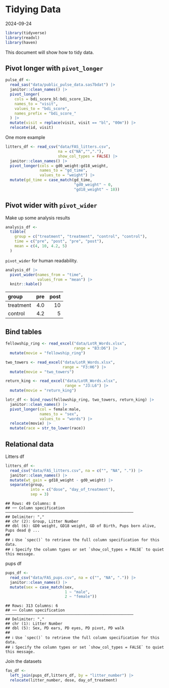 Tidying Data
================
2024-09-24

``` r
library(tidyverse)
library(readxl)
library(haven)
```

This document will show how to tidy data.

## Pivot longer with `pivot_longer`

``` r
pulse_df <-
  read_sas("data/public_pulse_data.sas7bdat") |>
  janitor::clean_names() |>
  pivot_longer(
    cols = bdi_score_bl:bdi_score_12m,
    names_to = "visit",
    values_to = "bdi_score",
    names_prefix = "bdi_score_"
  ) |>
  mutate(visit = replace(visit, visit == "bl", "00m")) |>
  relocate(id, visit)
```

One more example

``` r
litters_df <- read_csv("data/FAS_litters.csv",
                       na = c("NA","","."),
                       show_col_types = FALSE) |>
  janitor::clean_names() |>
  pivot_longer(cols = gd0_weight:gd18_weight,
               names_to = "gd_time",
               values_to = "weight") |>
  mutate(gd_time = case_match(gd_time,
                              "gd0_weight" ~ 0,
                              "gd18_weight" ~ 18))
```

## Pivot wider with `pivot_wider`

Make up some analysis results

``` r
analysis_df <-
  tibble(
    group = c("treatment", "treatment", "control", "control"),
    time = c("pre", "post", "pre", "post"),
    mean = c(4, 10, 4.2, 5)
  )
```

`pivot_wider` for human readability.

``` r
analysis_df |>
  pivot_wider(names_from = "time",
              values_from = "mean") |>
  knitr::kable()
```

| group     | pre | post |
|:----------|----:|-----:|
| treatment | 4.0 |   10 |
| control   | 4.2 |    5 |

## Bind tables

``` r
fellowship_ring <- read_excel("data/LotR_Words.xlsx", 
                              range = "B3:D6") |>
  mutate(movie = "fellowship_ring")

two_towers <- read_excel("data/LotR_Words.xlsx", 
                         range = "F3:H6") |>
  mutate(movie = "two_towers")

return_king <- read_excel("data/LotR_Words.xlsx", 
                          range = "J3:L6") |>
  mutate(movie = "return_king")

lotr_df <- bind_rows(fellowship_ring, two_towers, return_king) |>
  janitor::clean_names() |>
  pivot_longer(col = female:male,
               names_to = "sex",
               values_to = "words") |>
  relocate(movie) |>
  mutate(race = str_to_lower(race))
```

## Relational data

Litters df

``` r
litters_df <-
  read_csv("data/FAS_litters.csv", na = c("", "NA", ".")) |>
  janitor::clean_names() |>
  mutate(wt_gain = gd18_weight - gd0_weight) |>
  separate(group,
           into = c("dose", "day_of_treatment"),
           sep = 3)
```

    ## Rows: 49 Columns: 8
    ## ── Column specification ────────────────────────────────────────────────────────
    ## Delimiter: ","
    ## chr (2): Group, Litter Number
    ## dbl (6): GD0 weight, GD18 weight, GD of Birth, Pups born alive, Pups dead @ ...
    ## 
    ## ℹ Use `spec()` to retrieve the full column specification for this data.
    ## ℹ Specify the column types or set `show_col_types = FALSE` to quiet this message.

pups df

``` r
pups_df <-
  read_csv("data/FAS_pups.csv", na = c("", "NA", ".")) |>
  janitor::clean_names() |>
  mutate(sex = case_match(sex,
                          1 ~ "male",
                          2 ~ "female"))
```

    ## Rows: 313 Columns: 6
    ## ── Column specification ────────────────────────────────────────────────────────
    ## Delimiter: ","
    ## chr (1): Litter Number
    ## dbl (5): Sex, PD ears, PD eyes, PD pivot, PD walk
    ## 
    ## ℹ Use `spec()` to retrieve the full column specification for this data.
    ## ℹ Specify the column types or set `show_col_types = FALSE` to quiet this message.

Join the datasets

``` r
fas_df <-
  left_join(pups_df,litters_df, by = "litter_number") |>
  relocate(litter_number, dose, day_of_treatment)
```
